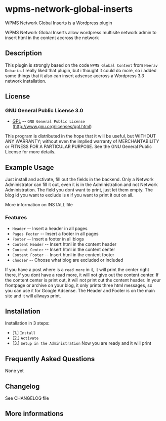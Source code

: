 wpms-network-global-inserts
===========================

WPMS Network Global Inserts is a Wordpress plugin

[Blog]: http://projects.ruben-storm.eu/wpms-network-global-inserts/

WPMS Network Global Inserts allow wordpress multisite network admin to insert html in the content accross the network


Description
--------------

This plugin is strongly based on the code `WPMS Global Content` from `Neerav Dobaria`.
I really liked that plugin, but i thought it could do more, so i added some 
things that it also can insert adsense accross a Wordpress 3.3 network installation.


License
--------------

### GNU General Public License 3.0


* [GPL](http://www.gnu.org/licenses/gpl.html) -- `GNU General Public License` (http://www.gnu.org/licenses/gpl.html)

This program is distributed in the hope that it will be useful,
but WITHOUT ANY WARRANTY; without even the implied warranty of
MERCHANTABILITY or FITNESS FOR A PARTICULAR PURPOSE.  See the
GNU General Public License for more details.


Example Usage
--------------

Just install and activate, fill out the fields in the backend. Only a Network 
Administrator can fill it out, even it is in the Administration and not 
Network Administration. 
The field you dont want to print, just let them empty. The blog id you want 
to exclude is `0` if you want to print it out on all.

More information on INSTALL file




### Features

* `Header` -- Insert a header in all pages
* `Pages Footer` -- Insert a footer in all pages
* `Footer` -- Insert a footer in all blogs
* `Content Header` -- Insert html in the content header 
* `Content Center` -- Insert html in the content center 
* `Content Footer` -- Insert html in the content footer 
* `Chooser` -- Choose what blog are excluded or included

If you have a post where is a `read more` in it, it will print the center 
right there, if you dont have a read more, it will not give out the content 
center. If the content center is print out, it will not print out the content 
header. In your frontpage or archive on your blog, it only prints three html 
messages, so you can use it for Google Adsense. The Header and Footer is on the 
main site and it will allways print.



Installation
--------------

Installation in 3 steps:

*  [1.] `Install`
*  [2.] `Activate`
*  [3.] `Setup in the Administration`
Now you are ready and it will print



Frequently Asked Questions
--------------
None yet




Changelog
--------------

See CHANGELOG file



More informations
------------

[Wiki]: https://github.com/rubenstorm/storm-shortcodes/wiki
[Blog]: http://ruben-storm.de/blog
[GNU General Public License]: http://www.gnu.org/licenses/gpl.html



